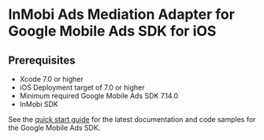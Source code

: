 # InMobi Ads Mediation Adapter for Google Mobile Ads SDK for iOS

## Prerequisites
- Xcode 7.0 or higher
- iOS Deployment target of 7.0 or higher
- Minimum required Google Mobile Ads SDK 7.14.0
- InMobi SDK

See the [quick start guide](https://firebase.google.com/docs/admob/ios/quick-start)
for the latest documentation and code samples for the Google Mobile Ads SDK.
